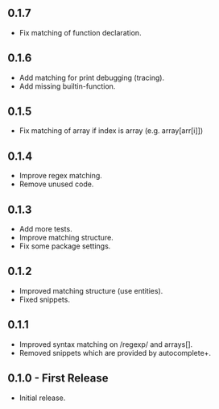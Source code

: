 ## 0.1.7
* Fix matching of function declaration.


## 0.1.6
* Add matching for print debugging (tracing).
* Add missing builtin-function.


## 0.1.5
* Fix matching of array if index is array (e.g. array[arr[i]])


## 0.1.4
* Improve regex matching.
* Remove unused code.


## 0.1.3
* Add more tests.
* Improve matching structure.
* Fix some package settings.


## 0.1.2
* Improved matching structure (use entities).
* Fixed snippets.


## 0.1.1
* Improved syntax matching on /regexp/ and arrays[].
* Removed snippets which are provided by autocomplete+.


## 0.1.0 - First Release
* Initial release.
